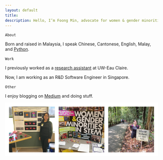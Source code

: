 ```yaml
---
layout: default
title:
description: Hello, I’m Foong Min, advocate for women & gender minorities in STEM. Enjoy learning, programming, and researching.
---
```

<!-- Global site tag (gtag.js) - Google Analytics -->
<script async src="https://www.googletagmanager.com/gtag/js?id=UA-98422769-4"></script>
<script>
  window.dataLayer = window.dataLayer || [];
  function gtag(){dataLayer.push(arguments);}
  gtag('js', new Date());

  gtag('config', 'UA-98422769-4');
</script>

`About`

Born and raised in Malaysia, I speak Chinese, Cantonese, English, Malay, and [Python](https://www.python.org/).

`Work`

I previously worked as a [research assistant](archive/research) at UW-Eau Claire.

Now, I am working as an R&D Software Engineer in Singapore.

`Other`

I enjoy blogging on [Medium](https://medium.com/@foongminwong) and doing stuff.

![About Me](assets/WFM_About_Me_5.jpg)

